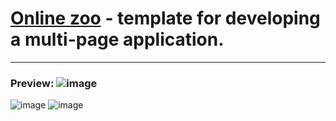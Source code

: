 # [Online zoo](https://fastilov3-online-zoo.netlify.app/index.html) - template for developing a multi-page application.
***
### Preview: ![image](https://user-images.githubusercontent.com/50419270/140186082-2116040d-ab54-4a40-9014-9736771155c9.png)
![image](https://user-images.githubusercontent.com/50419270/140186176-cc364e6b-5c07-431c-b3d0-536cca582764.png)
![image](https://user-images.githubusercontent.com/50419270/140186236-bcf005e3-a5b4-4ff2-8986-b36653515709.png)


